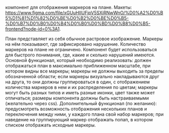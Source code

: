 компонент для отображения маркеров на плане.
Макеты: https://www.figma.com/file/xGUuHIIUFjpV5SXiRNwWnO/%D0%A2%D0%B5%D1%81%D1%82%D0%BE%D0%B2%D0%BE%D0%B5-%D0%B7%D0%B0%D0%B4%D0%B0%D0%BD%D0%B8%D0%B5-frontend?node-id=0%3A1.

План представляет из себя обычное растровое изображение. Маркеры на нём показывают, где зафиксировано нарушение. Количество маркеров на плане не ограничено.
Компонент будет использоваться для быстрого понимания, где, какие и сколько нарушений имеются.
Основной функционал, который необходимо реализовать:
должен отображаться план в максимально приближенном масштабе, при котором видны все маркеры;
маркеры не должны выходить за пределы обозначенной области;
если маркеры визуально накладываются друг на друга, то они должны группироваться в один, с отображением количества маркеров в нем и их распределения по цветам;
маркеры могут быть разных типов и иметь разные иконки, цвет также может отличаться;
размеры компонента должны быть настраиваемыми (желательно через css).
Дополнительный функционал (по желанию):
предусмотреть возможность отображения нескольких планов и переключения между ними, у каждого плана свой набор маркеров;
при наведение на группирующий маркер отображать попап, в котором списком отображать исходные маркеры.
